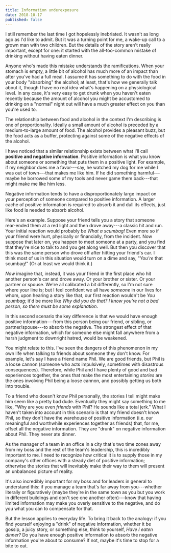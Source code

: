 ```yaml
---
title: Information underexposure
date: 2018-10-17
published: false
---
```


I still remember the last time I got hopelessly inebriated. It wasn't as long ago as I'd like to admit. But it was a turning point for me, a wake-up call to a grown man with two children. But the details of the story aren't really important, except for one: it started with the all-too-common mistake of drinking without having eaten dinner.

Anyone who's made this mistake understands the ramifications. When your stomach is empty, a little bit of alcohol has much more of an impact than after you've had a full meal. I assume it has something to do with the food in your body "absorbing" the alcohol; at least, that's how we generally talk about it, though I have no real idea what's happening on a physiological level. In any case, it's very easy to get drunk when you haven't eaten recently because the amount of alcohol you might be accustomed to drinking on a "normal" night out will have a much greater effect on you than you're used to.

The relationship between food and alcohol in the context I'm describing is one of proportionality. Ideally a small amount of alcohol is preceded by a medium-to-large amount of food. The alcohol provides a pleasant buzz, but the food acts as a buffer, protecting against some of the negative effects of the alcohol.

I have noticed that a similar relationship exists between what I'll call **positive and negative information**. Positive information is what you know about someone or something that puts them in a positive light. For example, if my neighbor does me a favor---say, he watched my dog for me while I was out of town---that makes me like him. If he did something harmful---maybe he borrowed some of my tools and never game them back---that might make me like him less.

Negative information tends to have a disproportionately large impact on your perception of someone compared to positive information. A larger cache of positive information is required to absorb it and dull its effects, just like food is needed to absorb alcohol.

Here's an example. Suppose your friend tells you a story that someone rear-ended them at a red light and then drove away---a classic hit and run. Your initial reaction would probably be *What a scumbag!* Even more so if your friend were hurt, physically or financially, from the incident. Now suppose that later on, you happen to meet someone at a party, and you find that they're nice to talk to and you get along well. But then you discover that this was the same person who drove off after hitting your friend's car. I think most of us in this situation would turn on a dime and say, "*You're* that scumbag!" (Or at least we would think it.)

_Now_ imagine that, instead, it was your friend in the first place who hit another person's car and drove away. Or your brother or sister. Or your partner or spouse. We're all calibrated a bit differently, so I'm not sure where your line is; but I feel confident we all have _someone_ in our lives for whom, upon hearing a story like that, our first reaction wouldn't be *You scumbag*; it'd be more like *Why did you do that? I know you're not a bad person, so there must be some explanation*.

In this second scenario the key difference is that we would have enough positive information---from this person being our friend, or sibling, or partner/spouse---to absorb the negative. The strongest effect of that negative information, which for someone else might fall anywhere from a harsh judgment to downright hatred, would be weakened.

You might relate to this. I've seen the dangers of this phenomenon in my own life when talking to friends about someone they don't know. For example, let's say I have a friend name Phil. We are good friends, but Phil is a loose cannon (someone who acts impulsively, sometimes with disastrous consequences). Therefore, while Phil and I have plenty of good and bad experiences together, the ones that make the most entertaining _stories_ are the ones involving Phil being a loose cannon, and possibly getting us both into trouble.

To a friend who doesn't know Phil personally, the stories I tell might make him seem like a pretty bad dude. Eventually they might say something to me like, "Why are you even _friends_ with Phil? He sounds like a total jerk." What I haven't taken into account in this scenario is that my friend doesn't know Phil, so they don't have the warehouse of positive information (i.e. our meaningful and worthwhile experiences together as friends) that, for me, offset all the negative information. They are "drunk" on negative information about Phil. They never ate dinner.

As the manager of a team in an office in a city that's two time zones away from my boss and the rest of the team's leadership, this is incredibly important to me. I need to recognize how critical it is to supply those in my company's other offices with a steady diet of positive information; otherwise the stories that will inevitably make their way to them will present an unbalanced picture of reality.

It's also incredibly important for my boss and for leaders in general to understand this: if you manage a team that's far away from you---whether literally or figuratively (maybe they're in the same town as you but you work in different buildings and don't see one another often)---know that having limited information may make you overly sensitive to the negative, and do you what you can to compensate for that.

But the lesson applies to everyday life. To bring it back to the analogy: if you find yourself enjoying a "drink" of negative information, whether it be gossip, a juicy story, or something else, think to yourself, *Have I eaten dinner?* Do you have enough positive information to absorb the negative information you're about to consume? If not, maybe it's time to stop for a bite to eat.
